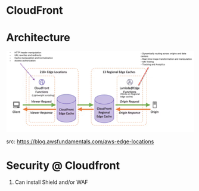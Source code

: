 <h1>CloudFront</h1>

# Architecture

<img src="./images/cloudfront-architecture-1.png" title="cloudfront-architecture-1.png" width="900"/>

src: https://blog.awsfundamentals.com/aws-edge-locations

# Security @ Cloudfront

1. Can install Shield and/or WAF